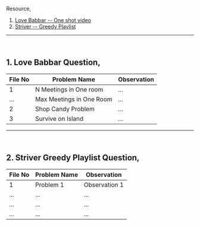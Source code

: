 
Resource,
  1. [Love Babbar -- One shot video](https://youtu.be/HZOUwKCKF5o?feature=shared)
  2. [Striver -- Greedy Playlist](https://youtube.com/playlist?list=PLgUwDviBIf0rF1w2Koyh78zafB0cz7tea&feature=shared)

<hr>
<br>

## 1. Love Babbar Question,

| File No | Problem Name      | Observation       |
|---------|-------------------|-------------------|
| 1       | N Meetings in One room | ...     |
| ...     | Max Meetings in One Room | ...   |
| 2       | Shop Candy Problem       | ...   |
| 3       | Survive on Island        | ...   |

<hr>
<br>

## 2. Striver Greedy Playlist Question,

| File No | Problem Name      | Observation       |
|---------|-------------------|-------------------|
| 1       | Problem 1         | Observation 1     |
| ...     | ...               | ...               |
| ...     | ...               | ...               |
| ...     | ...               | ...               |
